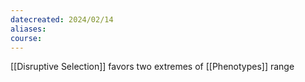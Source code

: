 ```yaml
---
datecreated: 2024/02/14
aliases: 
course:
---
```

[[Disruptive Selection]] favors two extremes of [[Phenotypes]] range